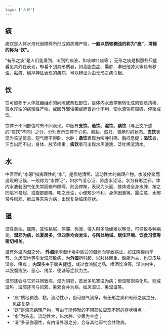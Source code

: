 ```yaml
---
tags: ['人纪']
---
```


## 痰
痰饮是人体水液代谢障碍所形成的病理产物，**一般以质较稠浊的称为“痰”，清稀的称为“饮”。**

“有形之痰”是人们能看到、听到的痰液，如咳嗽吐痰等；
无形之痰是指那些只能看见其外在表现，却看不到其形质者，如高脂血症、囊肿、淋巴结肿大等具有秽浊、黏滞、稠厚特征表现的疾病，可以辨证为由无形之痰引起。

## 饮

饮可留积于人体脏器组织的间隙或疏松部位，是体内水液停聚转化成的较痰清稀、较水浑浊的病理性产物，或因外邪侵袭或脾胃运化不利，使水液输布障碍，停聚成饮。

饮停于不同部位时有不同表现。中医有**支饮、悬饮、溢饮、痰饮**（与上文所述的“痰饮”不同）之分，分别表示饮停于心包、胸胁、四肢、胃肠时的状态。**支饮**表现为咳逆倚息、短气而不得卧、水肿；**悬饮**表现为咳唾引痛、胸闷息促；**溢饮**者，汗当出而不出，身体、肢节疼重；**痰饮**者可出现水声漉漉、泛吐稀涎清水。

## 水 

中医里的“水邪”指病理性的“水”，是质地清稀、流动性大的病理产物。水液停聚而出现的证候，一般称为“水停证”，如水气凌心证、肾虚水泛证。水为有形之邪。体内水液若因气化失常而输布障碍，则会停聚，表现为头面、肢体或全身水肿，按之凹陷不易起，或腹部膨隆、叩之音浊，小便短少不利、身体困重等。需注意，水邪常与风邪、瘀血等夹杂为病，出现复杂临床症状。


## 湿 

湿性重浊，属阴，其性黏腻、停滞、弥漫，侵入时多隐缓难以察觉，可导致多种病变。**湿邪为病，长夏居多，但四季均会发生，与所处地域、居住环境、饮食习惯等密切相关。**

湿有外湿内湿之分。
**外湿**即潮湿环境中感受的湿邪而导致病证，如江南梅雨季节、久居湿地等引发湿邪致病，为**外湿**所引起，以肢体困重、酸痛为主，也见皮肤湿疹、瘙痒；
**内湿**多由于脾失健运，或过食油腻之品、嗜酒饮冷等，湿浊内生，以脘腹痞胀、恶心、纳呆、便溏等症状为主。

湿邪还会与它邪共同致病。湿为阴邪，首发多见寒湿为病；但湿郁则易化热，则成湿热；湿邪还可与风邪、暑邪合并为病，如风湿证、暑湿证等。



- “痰”质地稠浊、黏，流动性小，但可随气流窜，有无形之痰和有形之痰之分，见症复杂；
- “饮”是液态病理产物，可由于所停聚的不同部位显现不同的症状特点；
- “水”为液态，流动性大，以水肿、少尿为主症；
- “湿”多呈弥漫性，有内湿外湿之分，会与其他邪气合并致病。






















